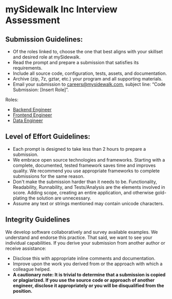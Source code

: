 # mySidewalk Inc Interview Assessment

## Submission Guidelines:
* Of the roles linked to, choose the one that best aligns with your skillset and desired role at mySidewalk.
* Read the prompt and prepare a submission that satisfies its requirements.
* Include all source code, configuration, tests, assets, and documentation.
* Archive (zip, 7z, gztar, etc.) your program and all supporting materials.
* Email your submission to careers@mysidewalk.com, subject line: “Code Submission: [Insert Role]”.

Roles:
* [Backend Engineer](backend-engineer/README.md)
* [Frontend Engineer](frontend-engineer/README.md)
* [Data Engineer](data-engineer/README.md)

## Level of Effort Guidelines:
* Each prompt is designed to take less than 2 hours to prepare a submission.
* We embrace open source technologies and frameworks. Starting with a complete, documented, tested framework saves time and improves quality. We recommend you use appropriate frameworks to complete submissions for the same reason.
* Don't make the submission harder than it needs to be. Functionality, Readability, Runnability, and Tests/Analysis are the elements involved in score. Adding scope, creating an entire application, and otherwise gold-plating the solution are unnecessary.
* Assume any text or strings mentioned may contain unicode characters.

## Integrity Guidelines
We develop software collaboratively and survey available examples. We understand and endorse this practice. That said, we want to see your individual capabilities. If you derive your submission from another author or receive assistance:
* Disclose this with appropriate inline comments and documentation.
* Improve upon the work you derived from or the approach with which a colleague helped.
* **A cautionary note: It is trivial to determine that a submission is copied or plagiarized. If you use the source code or approach of another engineer, disclose it appropriately or you will be disqualified from the position.**
